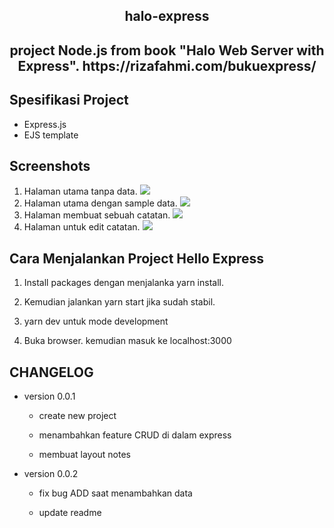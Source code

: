 <h2 align="center"> halo-express </h2>
<h2 align="center">project Node.js from book "Halo Web Server with Express". https://rizafahmi.com/bukuexpress/</h2>

## Spesifikasi Project

- Express.js
- EJS template

## Screenshots

1. Halaman utama tanpa data.
   <img src="screenshots/halaman-utama-no-data.png" >
2. Halaman utama dengan sample data.
   <img src="screenshots/halaman-utama-with-data.png" >
3. Halaman membuat sebuah catatan.
   <img src="screenshots/create-a-note.png" >
4. Halaman untuk edit catatan.
   <img src="screenshots/edit-a-note.png" >

## Cara Menjalankan Project Hello Express

1. Install packages dengan menjalanka yarn install.

2. Kemudian jalankan yarn start jika sudah stabil.

3. yarn dev untuk mode development

4. Buka browser. kemudian masuk ke localhost:3000

## CHANGELOG

- version 0.0.1

  - create new project

  - menambahkan feature CRUD di dalam express

  - membuat layout notes

- version 0.0.2

  - fix bug ADD saat menambahkan data

  - update readme
